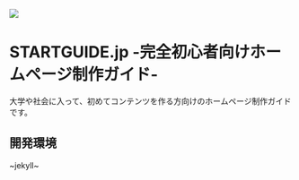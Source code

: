 <a href="https://startguide.jp"><img src="https://startguide.jp/media/read.png" ></img>  </a>
# STARTGUIDE.jp -完全初心者向けホームページ制作ガイド-
大学や社会に入って、初めてコンテンツを作る方向けのホームページ制作ガイドです。
## 開発環境
~jekyll~

